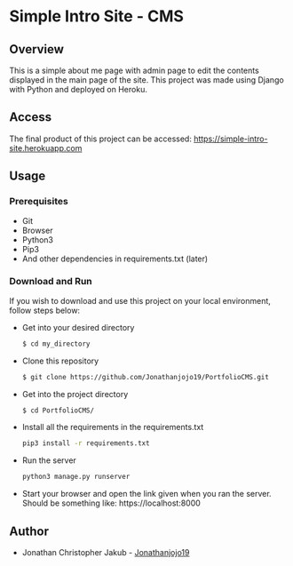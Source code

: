 # Simple Intro Site - CMS

## Overview

This is a simple about me page with admin page to edit the contents displayed in the main page of the site. This project was made using Django with Python and deployed on Heroku.

## Access

The final product of this project can be accessed: https://simple-intro-site.herokuapp.com

## Usage

### Prerequisites

* Git
* Browser
* Python3
* Pip3
* And other dependencies in requirements.txt (later)

### Download and Run

If you wish to download and use this project on your local environment, follow steps below:

* Get into your desired directory
    ```bash
    $ cd my_directory
    ```
* Clone this repository
    ```bash
    $ git clone https://github.com/Jonathanjojo19/PortfolioCMS.git
    ```
* Get into the project directory
    ```bash
    $ cd PortfolioCMS/
    ```
* Install all the requirements in the requirements.txt
    ```bash
    pip3 install -r requirements.txt
    ```
* Run the server
    ```bash
    python3 manage.py runserver
    ```
* Start your browser and open the link given when you ran the server. Should be something like: https://localhost:8000

## Author

* Jonathan Christopher Jakub - [Jonathanjojo19](https://github.com/Jonathanjojo19)